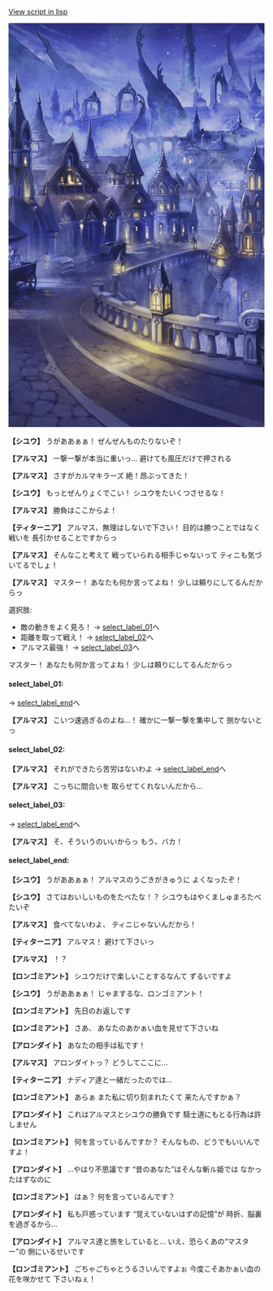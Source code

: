 [View script in lisp](../scripts/100404031.txt)

![101_city_night3.png](../images/backgrounds/101_city_night3.png)

**【シユウ】**
うがああぁぁ！
ぜんぜんものたりないぞ！

**【アルマス】**
一撃一撃が本当に重いっ…
避けても風圧だけで押される

**【アルマス】**
さすがカルマキラーズ
絶！昂ぶってきた！

**【シユウ】**
もっとぜんりょくでこい！
シユウをたいくつさせるな！

**【アルマス】**
勝負はここからよ！

**【ティターニア】**
アルマス、無理はしないで下さい！
目的は勝つことではなく戦いを
長引かせることですからっ

**【アルマス】**
そんなこと考えて
戦っていられる相手じゃないって
ティニも気づいてるでしょ！

**【アルマス】**
マスター！
あなたも何か言ってよね！
少しは頼りにしてるんだからっ

選択肢:
- 敵の動きをよく見ろ！ → [select_label_01](#select_label_01)へ
- 距離を取って戦え！ → [select_label_02](#select_label_02)へ
- アルマス最強！ → [select_label_03](#select_label_03)へ

マスター！
あなたも何か言ってよね！
少しは頼りにしてるんだからっ

#### select_label_01:
 → [select_label_end](#select_label_end)へ

**【アルマス】**
こいつ速過ぎるのよね…！
確かに一撃一撃を集中して
捌かないとっ

#### select_label_02:

**【アルマス】**
それができたら苦労はないわよ
 → [select_label_end](#select_label_end)へ

**【アルマス】**
こっちに間合いを
取らせてくれないんだから…

#### select_label_03:
 → [select_label_end](#select_label_end)へ

**【アルマス】**
そ、そういうのいいからっ
もう、バカ！

#### select_label_end:

**【シユウ】**
うがああぁぁ！
アルマスのうごきがきゅうに
よくなったぞ！

**【シユウ】**
さてはおいしいものをたべたな！？
シユウもはやくましゅまろたべたいぞ

**【アルマス】**
食べてないわよ、
ティニじゃないんだから！

**【ティターニア】**
アルマス！
避けて下さいっ

**【アルマス】**
！？

**【ロンゴミアント】**
シユウだけで楽しいことするなんて
ずるいですよ

**【シユウ】**
うがああぁぁ！
じゃまするな、ロンゴミアント！

**【ロンゴミアント】**
先日のお返しです

**【ロンゴミアント】**
さあ、
あなたのあかぁい血を見せて下さいね

**【アロンダイト】**
あなたの相手は私です！

**【アルマス】**
アロンダイトっ？
どうしてここに…

**【ティターニア】**
ナディア達と一緒だったのでは…

**【ロンゴミアント】**
あらぁ
また私に切り刻まれたくて
来たんですかぁ？

**【アロンダイト】**
これはアルマスとシユウの勝負です
騎士道にもとる行為は許しません

**【ロンゴミアント】**
何を言っているんですか？
そんなもの、どうでもいいんですよ！

**【アロンダイト】**
…やはり不思議です
“昔のあなた”はそんな斬ル姫では
なかったはずなのに

**【ロンゴミアント】**
はぁ？
何を言っているんです？

**【アロンダイト】**
私も戸惑っています
“覚えていないはずの記憶”が
時折、脳裏を過ぎるから…

**【アロンダイト】**
アルマス達と旅をしていると…
いえ、恐らくあの“マスター”の
側にいるせいです

**【ロンゴミアント】**
ごちゃごちゃとうるさいんですよぉ
今度こそあかぁい血の花を咲かせて
下さいねぇ！
